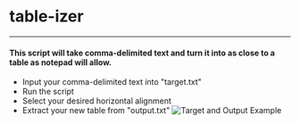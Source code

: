 # table-izer
___
#### This script will take comma-delimited text and turn it into as close to a table as notepad will allow.
* Input your comma-delimited text into "target.txt"
* Run the script
* Select your desired horizontal alignment
* Extract your new table from "output.txt"
![Target and Output Example](https://github.com/ishmachine/table-izer/blob/main/github_img.png)

